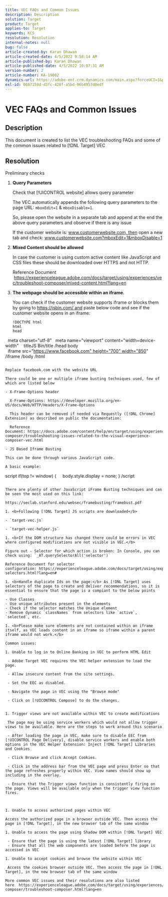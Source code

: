 ```yaml
---
title: VEC FAQs and Common Issues
description: Description
solution: Target
product: Target
applies-to: Target
keywords: KCS
resolution: Resolution
internal-notes: null
bug: false
article-created-by: Karan Dhawan
article-created-date: 4/5/2022 9:58:14 AM
article-published-by: Karan Dhawan
article-published-date: 4/5/2022 10:07:31 AM
version-number: 2
article-number: KA-19002
dynamics-url: https://adobe-ent.crm.dynamics.com/main.aspx?forceUCI=1&pagetype=entityrecord&etn=knowledgearticle&id=d85d96e3-c6b4-ec11-983f-000d3a5d0d73
exl-id: 0687159d-d3fc-428f-a5bd-96b4957d0edf
---
```

# VEC FAQs and Common Issues

## Description

This document is created to list the VEC troubleshooting FAQs and some of the common issues related to [!DNL Target] VEC

## Resolution

Preliminary checks

1. <b>Query Parameters</b>

   Check that [!UICONTROL website] allows query parameter
   
   The VEC automatically appends the following query parameters to the page URL: `mboxEdit=1` & `mboxDisable=1`.

   So, please open the website in a separate tab and append at the end the above query parameters and observe if there is any issue

   If the customer website is: www.customerwebsite.com, then open a new tab and check: www.customerwebsite.com?mboxEdit=1&mboxDisable=1

1. <b>Mixed Content should be allowed</b>

   In case the customer is using custom active content like JavaScript and CSS files these should be downloaded over HTTPS and not HTTP.

   Reference Document  https://experienceleague.adobe.com/docs/target/using/experiences/vec/troubleshoot-composer/mixed-content.html?lang=en

1. <b>The webpage should be accessible within an iframe.</b>

   You can check if the customer website supports iframe or blocks them by going to https://jsbin.com/ and paste below code and see if the customer website opens in an iframe:

   ```
   !DOCTYPE html
   html
   head
    meta charset="utf-8"
    meta name="viewport" content="width=device-width"
     titleJS Bin/title
   /head
   body
     iframe src="https://www.facebook.com" height="700" width="850" /iframe
   /body
   /html
   ```

   Replace facebook.com with the website URL

   There could be one or multiple iframe busting techniques used, few of which are listed below

   - X-Frame-Options header

     X-Frame-Options: https://developer.mozilla.org/en-US/docs/Web/HTTP/Headers/X-Frame-Options

     This header can be removed if needed via Requestly ([!DNL Chrome] Extension) as described on public the documentation: 

     Reference Document: https://docs.adobe.com/content/help/en/target/using/experiences/vec/troubleshoot-composer/troubleshooting-issues-related-to-the-visual-experience-composer-vec.html

   - JS Based Iframe Busting

   This can be done through various JavaScript code.

   A basic example:

   ```
   script
   if(top != window) {
       body.style.display = none;
   }
   /script
   ```

   There are plenty of other JavaScript iFrame Busting techniques and can be seen the most used on this link:

   https://seclab.stanford.edu/websec/framebusting/framebust.pdf

1. <b>Following [!DNL Target] JS scripts are downloaded</b>

   - `target-vec.js`

   - `target-vec-helper.js`

1. <b>If the DOM structure has changed there could be errors in VEC where configured modifications are not visible in VEC.</b>

   Figure out - Selector for which action is broken: In Console, you can check using: `_AT.querySelectorAll('selector')`

   Reference Document for selector configuration: https://experienceleague.adobe.com/docs/target/using/experiences/vec/vec-selectors.html?lang=en#

1. <b>Handle duplicate Ids on the page:</b> As [!DNL Target] uses selectors of the page to create and deliver recommendations, so it is essential to ensure that the page is a compiant to the below points

   - Use Classes
   - Use unique attributes present in the elements
   - Check if the selector matches the Unique element
   - Remove dynamic `classNames` from selectors like `active`, `selected`, etc.

1. <b>Please make sure elements are not contained within an iframe itself, as VEC loads content in an iframe so iframe within a parent iframe would not work.</b>

Common issues:

1. Unable to log in to Online Banking in VEC to perform HTML Edit

    - Adobe Target VEC requires the VEC helper extension to load the page.

    - Allow insecure content from the site settings.

    - Set the EEC as disabled.

    - Navigate the page in VEC using the "Browse mode"

    - Click on [!UICONTROL Compose] to do the changes.


1. Trigger views are not available within VEC to create modifications

    The page may be using service workers which would not allow trigger views to be available. Here are the steps to work around this scenario

    - After loading the page in VEC, make sure to disable EEC from [!UICONTROL Page Delivery], disable service workers and enable both options in the VEC Helper Extension: Inject [!DNL Target] Libraries and Cookies
    
    - Click Browse and click Accept Cookies.
    
    - Click in the address bar from the VEC page and press Enter so that the page refreshes properly within VEC. View names should show up including in the overlay.
    
    - Ensure that the Trigger views function is consistently firing on the page. Views will be available only when the trigger view function fires.



1. Unable to access authorized pages within VEC

   Access the authorized page in a browser outside VEC. Then access the page in [!DNL Target], in the new browser tab of the same window 

1. Unable to access the page using Shadow DOM within [!DNL Target] VEC

    - Ensure that the page is using the latest [!DNL Target] library
    - Ensure that all the web components are loaded before the page is accessed in VEC

1. Unable to accept cookies and browse the website within VEC

    Access the cookies browser outside VEC. Then access the page in [!DNL Target], in the new browser tab of the same window 

More common VEC issues and their resolutions are also listed here  https://experienceleague.adobe.com/docs/target/using/experiences/vec/troubleshoot-composer/troubleshoot-composer.html?lang=en
